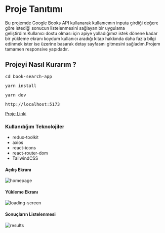 <h1>Proje Tanıtımı</h1>
<p>Bu projemde Google Books API kullanarak kullanıcının inputa girdiği değere göre istediği sonucun listelenmesini sağlayan bir uygulama geliştirdim.Kullanıcı dostu olması için apiye yolladığımız istek dönene kadar bir yükleme ekranı koydum kullanıcı aradığı kitap hakkında daha fazla bilgi edinmek ister ise üzerine basarak detay sayfasını gitmesini sağladım.Projem tamamen responsive yapıdadır. </p>

<h2>Projeyi Nasıl Kurarım ?</h2>
<pre>cd book-search-app</pre>
<pre>yarn install</pre>
<pre>yarn dev</pre>
<pre>http://localhost:5173</pre>


<a href='https://book-search-app-patika.netlify.app/' target="_blank">Proje Linki</a>

<h3>Kullandığım Teknolojiler</h2>
<ul>
<li>redux-toolkit</li>
<li>axios</li>
<li>react-icons</li>
<li>react-router-dom</li>
<li>TailwindCSS</li>
</ul>



<h4>Açılış Ekranı</h3>
<img src="https://user-images.githubusercontent.com/71382413/232593855-0d3bd8e6-05c7-455c-ab5f-6d7f2bbb7660.png" alt="homepage"/>

<br/>

<h4>Yükleme Ekranı</h3>
<img src="https://user-images.githubusercontent.com/71382413/232593873-69749642-b9c1-40f8-90f4-4ec02ce6bdf9.png" alt="loading-screen"/>

<br/>

<h4>Sonuçların Listelenmesi</h3>
<img src="https://user-images.githubusercontent.com/71382413/232593892-656b1a7b-325a-498a-9781-9076ca1a1732.png" alt="results"/>

